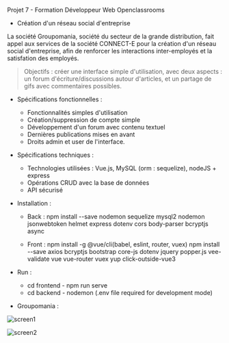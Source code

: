 Projet 7 - Formation Développeur Web Openclassrooms


* Création d'un réseau social d'entreprise

La société Groupomania, société du secteur de la grande distribution, fait appel aux services de la société CONNECT-E
pour la création d'un réseau social d'entreprise, afin de renforcer les interactions inter-employés et la satisfation
des employés.

> Objectifs : créer une interface simple d'utilisation, avec deux aspects : un forum d'écriture/discussions autour d'articles,
et un partage de gifs avec commentaires possibles.

* Spécifications fonctionnelles : 

	- Fonctionnalités simples d'utilisation
	- Création/suppression de compte simple
	- Développement d'un forum avec contenu textuel
	- Dernières publications mises en avant
	- Droits admin et user de l'interface.
	
* Spécifications techniques : 
	- Technologies utilisées : Vue.js, MySQL (orm : sequelize), nodeJS + express
	- Opérations CRUD avec la base de données
	- API sécurisé


* Installation : 

	- Back : npm install --save nodemon sequelize mysql2 nodemon jsonwebtoken helmet express dotenv
	cors body-parser bcryptjs async

	- Front : npm install -g @vue/cli(babel, eslint, router, vuex)
	npm install --save axios  bcryptjs bootstrap core-js dotenv jquery popper.js 
	vee-validate vue vue-router vuex yup click-outside-vue3
* Run : 
	- cd frontend - npm run serve
	- cd backend - nodemon (.env file required for development mode)

* Groupomania : 

![screen1](https://user-images.githubusercontent.com/79877110/136542882-9d18874b-8f27-472a-897d-28fdf781818d.jpg)

![screen2](https://user-images.githubusercontent.com/79877110/136542895-f3925521-ca6e-46da-88de-f3f2da543d67.jpg)


